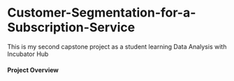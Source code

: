# Customer-Segmentation-for-a-Subscription-Service
This is my second capstone project as a student learning Data Analysis with Incubator Hub

#### Project Overview
